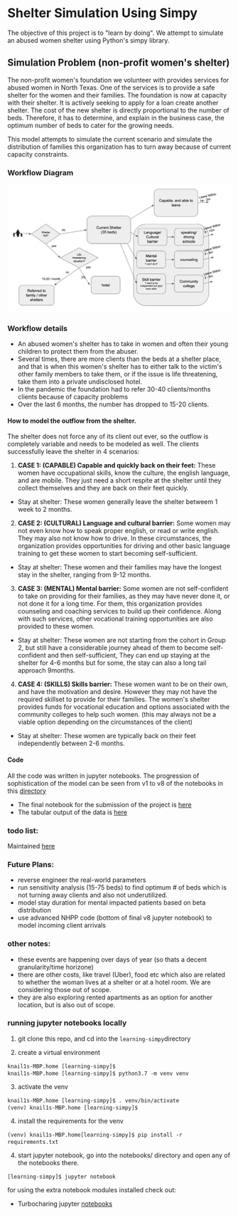 # Shelter Simulation Using Simpy
The objective of this project is to "learn by doing". We attempt to simulate an abused women shelter using Python's simpy library.


## Simulation Problem (non-profit women's shelter)

The non-profit women's foundation we volunteer with provides services for abused women in North Texas. One of the services is to provide a safe shelter for the women and their families.
The foundation is now at capacity with their shelter. It is actively seeking to apply for a loan create another shelter. The cost of the new shelter is directly proportional to the number of beds. Therefore, it has to determine, and explain in the business case, the optimum number of beds to cater for the growing needs.

This model attempts to simulate the current scenario and simulate the distribution of families this organization has to turn away because of current capacity constraints.

### Workflow Diagram

![The workflow for clients coming into the shelter](images/shelter-workflow.png "Shelter Workflow")



### Workflow details

- An abused women's shelter has to take in women and often their young children to protect them from the abuser. 
- Several times, there are more clients than the beds at a shelter place, and that is when this women's shelter has to either talk to the victim's other family members to take them, or if the issue is life threatening, take them into a private undisclosed hotel.
- In the pandemic the foundation had to refer 30-40 clients/months clients because of capacity problems
- Over the last 6 months, the number has dropped to 15-20 clients.


#### How to model the outflow from the shelter. 


The shelter does not force any of its client out ever, so the outflow is completely variable and needs to be modeled as well. The clients successfully leave the shelter in 4 scenarios:

1. **CASE 1: (CAPABLE) Capable and quickly back on their feet:** These women have occupational skills, know the culture, the english language, and are mobile. They just need a short respite at the shelter until they collect themselves and they are back on their feet quickly.
- Stay at shelter: These women generally leave the shelter betweem 1 week to 2 months.

2. **CASE 2: (CULTURAL) Language and cultural barrier:** Some women may not even know how to speak proper english, or read or write english. They may also not know how to drive. In these circumstances, the organization provides opportunities for driving and other basic language training to get these women to start becoming self-sufficient. 
- Stay at shelter: These women and their families may have the longest stay in the shelter, ranging from 9-12 months.

3. **CASE 3: (MENTAL) Mental barrier:** Some women are not self-confident to take on providing for their families, as they may have never done it, or not done it for a long time. For them, this organization provides counseling and coaching services to build up their confidence. Along with such services, other vocational training opportunities are also provided to these women.
- Stay at shelter: These women are not starting from the cohort in Group 2, but still have a considerable journey ahead of them to become self-confident and then self-sufficient, They can end up staying at the shelter for 4-6 months but for some, the stay can also a long tail approach 9months.

4. **CASE 4: (SKILLS) Skills barrier:** These women want to be on their own, and have the motivation and desire. However they may not have the required skillset to provide for their families. The women's shelter provides funds for vocational education and options associated with the community colleges to help such women. (this may always not be a viable option depending on the circumstances of the client)
- Stay at shelter: These women are typically back on their feet independently between 2-6 months.


#### Code 

All the code was written in jupyter notebooks. The progression of sophistication of the model  can be seen  from v1 to v8 of the notebooks in this [directory](https://github.com/sim-team-z/learning-simpy/tree/main/notebooks)

- The final notebook for the submission of the project is [here](https://github.com/sim-team-z/learning-simpy/blob/main/notebooks/FINAL_08_shelter-model.ipynb)
- The tabular output of the data is [here](https://github.com/sim-team-z/learning-simpy/tree/main/notebooks)


### todo list:

Maintained [here](https://docs.google.com/spreadsheets/d/1JxEUYGeIJr_GaAnwlvuwT7JyXx9fI1BQMFuis9mdcBY/edit#gid=0)


### Future Plans:

- reverse engineer the real-world parameters
- run sensitivity analysis (15-75 beds) to find optimum # of beds which is not turning away clients and also not underutilized.
- model stay duration for mental impacted patients based on beta distribution
- use advanced NHPP code (bottom of final v8 jupyter notebook) to model incoming client arrivals

### other notes:

- these events are happening over days of year (so thats a decent granularity/time horizone)
- there are other costs, like travel (Uber), food etc which also are related to whether the woman lives at a shelter or at a hotel room. We are considering those out of scope.
- they are also exploring rented apartments as an option for another location, but is also out of scope.



### running jupyter notebooks locally

1. git clone this repo, and cd into the `learning-simpy`directory

2. create a virtual environment 

```
knail1s-MBP.home [learning-simpy]$
knail1s-MBP.home [learning-simpy]$ python3.7 -m venv venv
```

3. activate the venv

```
knail1s-MBP.home [learning-simpy]$ . venv/bin/activate
(venv) knail1s-MBP.home [learning-simpy]$
```

4. install the requirements for the venv
```
(venv) knail1s-MBP.home[learning-simpy]$ pip install -r requirements.txt
```

4. start jupyter notebook, go into the notebooks/ directory and open any of the notebooks there.

```
[learning-simpy]$ jupyter notebook
```


for using the extra notebook modules installed check out:

- Turbocharing jupyter [notebooks](https://towardsdatascience.com/supercharging-jupyter-notebooks-e22f5ad7ca18)